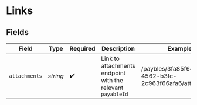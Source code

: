 # Links


## Fields

| Field                                                      | Type                                                       | Required                                                   | Description                                                | Example                                                    |
| ---------------------------------------------------------- | ---------------------------------------------------------- | ---------------------------------------------------------- | ---------------------------------------------------------- | ---------------------------------------------------------- |
| `attachments`                                              | *string*                                                   | :heavy_check_mark:                                         | Link to attachments endpoint with the relevant `payableId` | /paybles/3fa85f64-5717-4562-b3fc-2c963f66afa6/attachments  |
